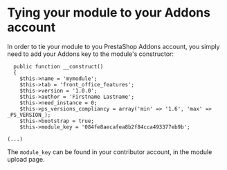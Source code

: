 # Tying your module to your Addons account

In order to tie your module to you PrestaShop Addons account, you simply need to add your Addons key to the module's constructor:

```
  public function __construct()
  {
    $this->name = 'mymodule';
    $this->tab = 'front_office_features';
    $this->version = '1.0.0';
    $this->author = 'Firstname Lastname';
    $this->need_instance = 0;
    $this->ps_versions_compliancy = array('min' => '1.6', 'max' => _PS_VERSION_);  
    $this->bootstrap = true;
    $this->module_key = '084fe8aecafea8b2f84cca493377eb9b';

(...)
```

The `module_key` can be found in your contributor account, in the module upload page.
